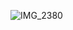 ![IMG_2380](https://github.com/sejongsmarcle/2023_Spring_Kaggle_Study/assets/78032658/42cd28a4-97d5-4991-b0c6-22cfc5d60196)
